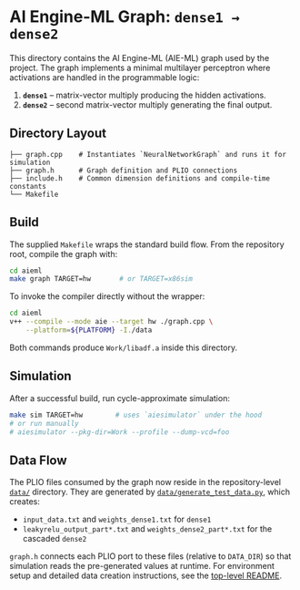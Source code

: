 # AI Engine-ML Graph: `dense1 → dense2`

This directory contains the AI Engine-ML (AIE-ML) graph used by the project. The graph
implements a minimal multilayer perceptron where activations are handled in the programmable logic:

1. **`dense1`** – matrix-vector multiply producing the hidden activations.
2. **`dense2`** – second matrix-vector multiply generating the final output.

## Directory Layout

```
├── graph.cpp    # Instantiates `NeuralNetworkGraph` and runs it for simulation
├── graph.h      # Graph definition and PLIO connections
├── include.h    # Common dimension definitions and compile-time constants
└── Makefile
```

## Build

The supplied `Makefile` wraps the standard build flow. From the repository
root, compile the graph with:

```bash
cd aieml
make graph TARGET=hw       # or TARGET=x86sim
```

To invoke the compiler directly without the wrapper:

```bash
cd aieml
v++ --compile --mode aie --target hw ./graph.cpp \
    --platform=${PLATFORM} -I./data
```

Both commands produce `Work/libadf.a` inside this directory.

## Simulation

After a successful build, run cycle-approximate simulation:

```bash
make sim TARGET=hw        # uses `aiesimulator` under the hood
# or run manually
# aiesimulator --pkg-dir=Work --profile --dump-vcd=foo
```

## Data Flow

The PLIO files consumed by the graph now reside in the repository-level
[`data/`](../data) directory. They are generated by
[`data/generate_test_data.py`](../data/generate_test_data.py), which
creates:

- `input_data.txt` and `weights_dense1.txt` for `dense1`
- `leakyrelu_output_part*.txt` and `weights_dense2_part*.txt` for the cascaded
  `dense2`

`graph.h` connects each PLIO port to these files (relative to `DATA_DIR`) so
that simulation reads the pre-generated values at runtime. For environment
setup and detailed data creation instructions, see the
[top-level README](../README.md).


<!-- -0.250920
0.901429
0.463988
0.197317
-0.687963
-0.688011
-0.883833
0.732352 -->